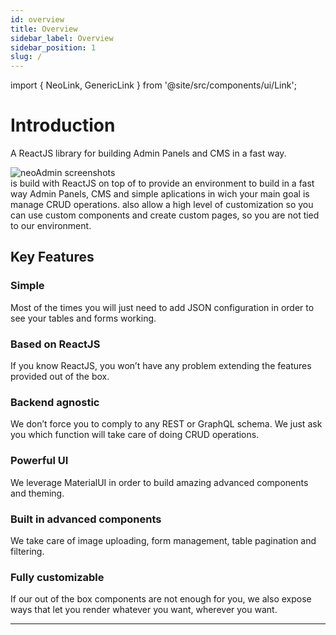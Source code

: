 ```yaml
---
id: overview
title: Overview
sidebar_label: Overview
sidebar_position: 1
slug: /
---
```


import { NeoLink, GenericLink } from '@site/src/components/ui/Link';

# Introduction

<p className="subtitle">A ReactJS library for building Admin Panels and CMS in a fast way.</p>

<img className="intro-image" src="img/screenshots-mosaic.png" alt="neoAdmin screenshots" />
<br/>
<NeoLink /> is build with ReactJS on top of <GenericLink url="https://mui.com/" text="MUI"/> to provide an environment to build in a fast way Admin Panels, CMS and simple aplications in wich your main goal is manage CRUD operations. <NeoLink /> also allow a high level of customization so you can use custom components and create custom pages, so you are not tied to our environment.

## Key Features

### Simple

Most of the times you will just need to add JSON configuration in order to see your tables and forms working.

### Based on ReactJS

If you know ReactJS, you won’t have any problem extending the features provided out of the box.

### Backend agnostic

We don’t force you to comply to any REST or GraphQL schema. We just ask you which function will take care of doing CRUD operations.

### Powerful UI

We leverage MaterialUI in order to build amazing advanced components and theming.

### Built in advanced components

We take care of image uploading, form management, table pagination and filtering.

### Fully customizable

If our out of the box components are not enough for you, we also expose ways that let you render whatever you want, wherever you want.

---
